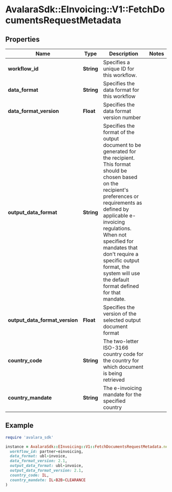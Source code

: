 # AvalaraSdk::EInvoicing::V1::FetchDocumentsRequestMetadata

## Properties

| Name | Type | Description | Notes |
| ---- | ---- | ----------- | ----- |
| **workflow_id** | **String** | Specifies a unique ID for this workflow. |  |
| **data_format** | **String** | Specifies the data format for this workflow |  |
| **data_format_version** | **Float** | Specifies the data format version number |  |
| **output_data_format** | **String** | Specifies the format of the output document to be generated for the recipient. This format should be chosen based on the recipient&#39;s preferences or requirements as defined by applicable e-invoicing regulations. When not specified for mandates that don&#39;t require a specific output format, the system will use the default format defined for that mandate. |  |
| **output_data_format_version** | **Float** | Specifies the version of the selected output document format |  |
| **country_code** | **String** | The two-letter ISO-3166 country code for the country for which document is being retrieved |  |
| **country_mandate** | **String** | The e-invoicing mandate for the specified country |  |

## Example

```ruby
require 'avalara_sdk'

instance = AvalaraSdk::EInvoicing::V1::FetchDocumentsRequestMetadata.new(
  workflow_id: partner-einvoicing,
  data_format: ubl-invoice,
  data_format_version: 2.1,
  output_data_format: ubl-invoice,
  output_data_format_version: 2.1,
  country_code: IL,
  country_mandate: IL-B2B-CLEARANCE
)
```

